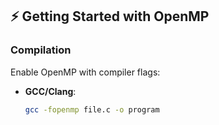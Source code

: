 
## ⚡ Getting Started with OpenMP

### Compilation
Enable OpenMP with compiler flags:  

- **GCC/Clang**:  
  ```bash
  gcc -fopenmp file.c -o program
